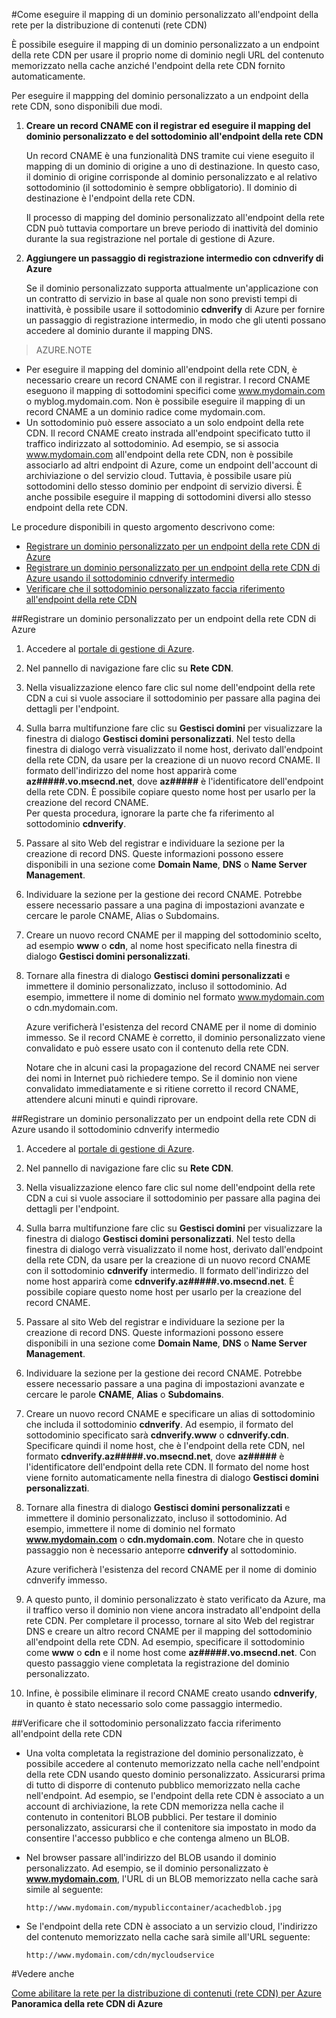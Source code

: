<properties 
	 pageTitle="Come eseguire il mapping del contenuto della rete per la distribuzione di contenuti (CDN) a un dominio personalizzato" 
	 description="Questo argomento descrive come eseguire il mapping del contenuto della rete CDN a un dominio personalizzato." 
	 services="cdn" 
	 documentationCenter="" 
	 authors="zhangmanling" 
	 manager="dwrede" 
	 editor=""/>
<tags 
	 ms.service="cdn" 
	 ms.workload="media" 
	 ms.tgt_pltfrm="na" 
	 ms.devlang="na" 
	 ms.topic="article" 
	 ms.date="03/05/2015" 
	 ms.author="mazha"/>

#Come eseguire il mapping di un dominio personalizzato all'endpoint della rete per la distribuzione di contenuti (rete CDN)

È possibile eseguire il mapping di un dominio personalizzato a un endpoint della rete CDN per usare il proprio nome di dominio negli URL del contenuto memorizzato nella cache anziché l'endpoint della rete CDN fornito automaticamente. 

Per eseguire il mappping del dominio personalizzato a un endpoint della rete CDN, sono disponibili due modi. 

1. **Creare un record CNAME con il registrar ed eseguire il mapping del dominio personalizzato e del sottodominio all'endpoint della rete CDN** 
	
	Un record CNAME è una funzionalità DNS tramite cui viene eseguito il mapping di un dominio di origine a uno di destinazione. In questo caso, il dominio di origine corrisponde al dominio personalizzato e al relativo sottodominio (il sottodominio è sempre obbligatorio). Il dominio di destinazione è l'endpoint della rete CDN.  

	Il processo di mapping del dominio personalizzato all'endpoint della rete CDN può tuttavia comportare un breve periodo di inattività del dominio durante la sua registrazione nel portale di gestione di Azure. 
2. **Aggiungere un passaggio di registrazione intermedio con cdnverify di Azure**

	Se il dominio personalizzato supporta attualmente un'applicazione con un contratto di servizio in base al quale non sono previsti tempi di inattività, è possibile usare il sottodominio **cdnverify** di Azure per fornire un passaggio di registrazione intermedio, in modo che gli utenti possano accedere al dominio durante il mapping DNS.  

> AZURE.NOTE   
> 
-	Per eseguire il mapping del dominio all'endpoint della rete CDN, è necessario creare un record CNAME con il registrar. I record CNAME eseguono il mapping di sottodomini specifici come www.mydomain.com o myblog.mydomain.com. Non è possibile eseguire il mapping di un record CNAME a un dominio radice come mydomain.com.
-	Un sottodominio può essere associato a un solo endpoint della rete CDN. Il record CNAME creato instrada all'endpoint specificato tutto il traffico indirizzato al sottodominio. Ad esempio, se si associa www.mydomain.com all'endpoint della rete CDN, non è possibile associarlo ad altri endpoint di Azure, come un endpoint dell'account di archiviazione o del servizio cloud. Tuttavia, è possibile usare più sottodomini dello stesso dominio per endpoint di servizio diversi. È anche possibile eseguire il mapping di sottodomini diversi allo stesso endpoint della rete CDN.

Le procedure disponibili in questo argomento descrivono come:    

-	[Registrare un dominio personalizzato per un endpoint della rete CDN di Azure](#subheading1)
-	[Registrare un dominio personalizzato per un endpoint della rete CDN di Azure usando il sottodominio cdnverify intermedio](#subheading2)
-	[Verificare che il sottodominio personalizzato faccia riferimento all'endpoint della rete CDN](#subheading3) 

##<a name="subheading1"></a>Registrare un dominio personalizzato per un endpoint della rete CDN di Azure

1.	Accedere al [portale di gestione di Azure](http://manage.windowsazure.com/).
2.	Nel pannello di navigazione fare clic su **Rete CDN**.
3.	Nella visualizzazione elenco fare clic sul nome dell'endpoint della rete CDN a cui si vuole associare il sottodominio per passare alla pagina dei dettagli per l'endpoint.
4.	Sulla barra multifunzione fare clic su **Gestisci domini** per visualizzare la finestra di dialogo **Gestisci domini personalizzati**. Nel testo della finestra di dialogo verrà visualizzato il nome host, derivato dall'endpoint della rete CDN, da usare per la creazione di un nuovo record CNAME. Il formato dell'indirizzo del nome host apparirà come **az#####.vo.msecnd.net**, dove **az#####** è l'identificatore dell'endpoint della rete CDN. È possibile copiare questo nome host per usarlo per la creazione del record CNAME.  
Per questa procedura, ignorare la parte che fa riferimento al sottodominio **cdnverify**.
5.	Passare al sito Web del registrar e individuare la sezione per la creazione di record DNS. Queste informazioni possono essere disponibili in una sezione come **Domain Name**, **DNS** o **Name Server Management**.
6.	Individuare la sezione per la gestione dei record CNAME. Potrebbe essere necessario passare a una pagina di impostazioni avanzate e cercare le parole CNAME, Alias o Subdomains.
7.	Creare un nuovo record CNAME per il mapping del sottodominio scelto, ad esempio **www** o **cdn**, al nome host specificato nella finestra di dialogo **Gestisci domini personalizzati**.
8.	Tornare alla finestra di dialogo **Gestisci domini personalizzati** e immettere il dominio personalizzato, incluso il sottodominio. Ad esempio, immettere il nome di dominio nel formato www.mydomain.com o cdn.mydomain.com.   

	Azure verificherà l'esistenza del record CNAME per il nome di dominio immesso. Se il record CNAME è corretto, il dominio personalizzato viene convalidato e può essere usato con il contenuto della rete CDN.  

	Notare che in alcuni casi la propagazione del record CNAME nei server dei nomi in Internet può richiedere tempo. Se il dominio non viene convalidato immediatamente e si ritiene corretto il record CNAME, attendere alcuni minuti e quindi riprovare.

##<a name="subheading2"></a>Registrare un dominio personalizzato per un endpoint della rete CDN di Azure usando il sottodominio cdnverify intermedio  


1.	Accedere al [portale di gestione di Azure](http://manage.windowsazure.com/).
2.	Nel pannello di navigazione fare clic su **Rete CDN**.
3.	Nella visualizzazione elenco fare clic sul nome dell'endpoint della rete CDN a cui si vuole associare il sottodominio per passare alla pagina dei dettagli per l'endpoint.
4.	Sulla barra multifunzione fare clic su **Gestisci domini** per visualizzare la finestra di dialogo **Gestisci domini personalizzati**. Nel testo della finestra di dialogo verrà visualizzato il nome host, derivato dall'endpoint della rete CDN, da usare per la creazione di un nuovo record CNAME con il sottodominio **cdnverify** intermedio. Il formato dell'indirizzo del nome host apparirà come **cdnverify.az#####.vo.msecnd.net**. È possibile copiare questo nome host per usarlo per la creazione del record CNAME.
5.	Passare al sito Web del registrar e individuare la sezione per la creazione di record DNS. Queste informazioni possono essere disponibili in una sezione come **Domain Name**, **DNS** o **Name Server Management**.
6.	Individuare la sezione per la gestione dei record CNAME. Potrebbe essere necessario passare a una pagina di impostazioni avanzate e cercare le parole **CNAME**, **Alias** o **Subdomains**.
7.	Creare un nuovo record CNAME e specificare un alias di sottodominio che includa il sottodominio **cdnverify**. Ad esempio, il formato del sottodominio specificato sarà **cdnverify.www** o **cdnverify.cdn**. Specificare quindi il nome host, che è l'endpoint della rete CDN, nel formato **cdnverify.az#####.vo.msecnd.net**, dove **az#####** è l'identificatore dell'endpoint della rete CDN. Il formato del nome host viene fornito automaticamente nella finestra di dialogo **Gestisci domini personalizzati**.
8.	Tornare alla finestra di dialogo **Gestisci domini personalizzati** e immettere il dominio personalizzato, incluso il sottodominio. Ad esempio, immettere il nome di dominio nel formato **www.mydomain.com** o **cdn.mydomain.com**. Notare che in questo passaggio non è necessario anteporre **cdnverify** al sottodominio.  

	Azure verificherà l'esistenza del record CNAME per il nome di dominio cdnverify immesso.
9.	A questo punto, il dominio personalizzato è stato verificato da Azure, ma il traffico verso il dominio non viene ancora instradato all'endpoint della rete CDN. Per completare il processo, tornare al sito Web del registrar DNS e creare un altro record CNAME per il mapping del sottodominio all'endpoint della rete CDN. Ad esempio, specificare il sottodominio come **www** o **cdn** e il nome host come **az#####.vo.msecnd.net**. Con questo passaggio viene completata la registrazione del dominio personalizzato. 
10.	Infine, è possibile eliminare il record CNAME creato usando **cdnverify**, in quanto è stato necessario solo come passaggio intermedio.  


##<a name="subheading3"></a>Verificare che il sottodominio personalizzato faccia riferimento all'endpoint della rete CDN

-	Una volta completata la registrazione del dominio personalizzato, è possibile accedere al contenuto memorizzato nella cache nell'endpoint della rete CDN usando questo dominio personalizzato.
Assicurarsi prima di tutto di disporre di contenuto pubblico memorizzato nella cache nell'endpoint. Ad esempio, se l'endpoint della rete CDN è associato a un account di archiviazione, la rete CDN memorizza nella cache il contenuto in contenitori BLOB pubblici. Per testare il dominio personalizzato, assicurarsi che il contenitore sia impostato in modo da consentire l'accesso pubblico e che contenga almeno un BLOB.
-	Nel browser passare all'indirizzo del BLOB usando il dominio personalizzato. Ad esempio, se il dominio personalizzato è **www.mydomain.com**, l'URL di un BLOB memorizzato nella cache sarà simile al seguente:  
	
		http://www.mydomain.com/mypubliccontainer/acachedblob.jpg
-	Se l'endpoint della rete CDN è associato a un servizio cloud, l'indirizzo del contenuto memorizzato nella cache sarà simile all'URL seguente:

		http://www.mydomain.com/cdn/mycloudservice

#Vedere anche


[Come abilitare la rete per la distribuzione di contenuti (rete CDN) per Azure](cdn-create-new-endpoint.md)  
**Panoramica della rete CDN di Azure**


<!--HONumber=49--> 